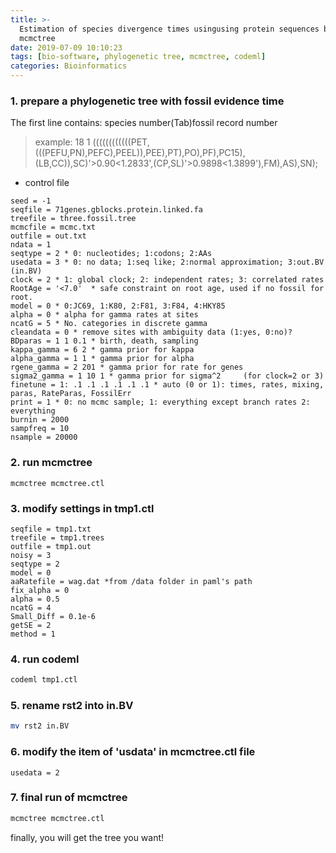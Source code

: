 ```yaml
---
title: >-
  Estimation of species divergence times usingusing protein sequences by
  mcmctree
date: 2019-07-09 10:10:23
tags: [bio-software, phylogenetic tree, mcmctree, codeml]
categories: Bioinformatics
---
```


### 1. prepare a phylogenetic tree with fossil evidence time

The first line contains: species number(Tab)fossil record number

>example:
18   1
((((((((((((PET,(((PEFU,PN),PEFC),PEEL)),PEE),PT),PO),PF),PC15),(LB,CC)),SC)'>0.90<1.2833',(CP,SL)'>0.9898<1.3899'),FM),AS),SN);


* control file

```text
seed = -1
seqfile = 71genes.gblocks.protein.linked.fa
treefile = three.fossil.tree
mcmcfile = mcmc.txt
outfile = out.txt
ndata = 1
seqtype = 2 * 0: nucleotides; 1:codons; 2:AAs
usedata = 3 * 0: no data; 1:seq like; 2:normal approximation; 3:out.BV (in.BV)
clock = 2 * 1: global clock; 2: independent rates; 3: correlated rates
RootAge = '<7.0'  * safe constraint on root age, used if no fossil for root.
model = 0 * 0:JC69, 1:K80, 2:F81, 3:F84, 4:HKY85
alpha = 0 * alpha for gamma rates at sites
ncatG = 5 * No. categories in discrete gamma
cleandata = 0 * remove sites with ambiguity data (1:yes, 0:no)?
BDparas = 1 1 0.1 * birth, death, sampling
kappa_gamma = 6 2 * gamma prior for kappa
alpha_gamma = 1 1 * gamma prior for alpha
rgene_gamma = 2 201 * gamma prior for rate for genes
sigma2_gamma = 1 10 1 * gamma prior for sigma^2     (for clock=2 or 3)
finetune = 1: .1 .1 .1 .1 .1 .1 * auto (0 or 1): times, rates, mixing, paras, RateParas, FossilErr
print = 1 * 0: no mcmc sample; 1: everything except branch rates 2: everything
burnin = 2000
sampfreq = 10
nsample = 20000
```

### 2. run mcmctree 

```bahs
mcmctree mcmctree.ctl
```

### 3. modify settings in tmp1.ctl

```text
seqfile = tmp1.txt
treefile = tmp1.trees
outfile = tmp1.out
noisy = 3
seqtype = 2
model = 0
aaRatefile = wag.dat *from /data folder in paml's path
fix_alpha = 0
alpha = 0.5
ncatG = 4
Small_Diff = 0.1e-6
getSE = 2
method = 1
```

### 4. run codeml 

```bash
codeml tmp1.ctl
```

### 5. rename rst2 into in.BV

```bash
mv rst2 in.BV
```

### 6. modify the item of 'usdata' in mcmctree.ctl file

```text
usedata = 2
```

### 7. final run of mcmctree

```bash
mcmctree mcmctree.ctl
```
finally, you will get the tree you want!